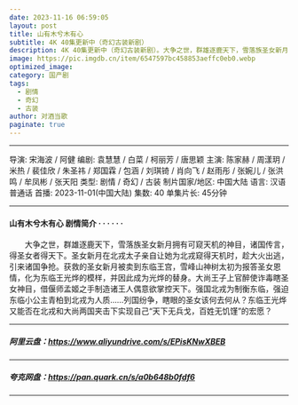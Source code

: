 ```yaml
---
date: 2023-11-16 06:59:05
layout: post
title: 山有木兮木有心
subtitle: 4K 40集更新中（奇幻古装新剧）
description: 4K 40集更新中（奇幻古装新剧）。大争之世，群雄逐鹿天下，雪落族圣女新月拥有可窥天机的神目，诸国传言，得圣女者得天下。圣女新月在北戎太子亲自让她为北戎窥得天机时，趁大火出逃，引来诸国争抢...
image: https://pic.imgdb.cn/item/6547597bc458853aeffc0eb0.webp
optimized_image: 
category: 国产剧
tags:
  - 剧情
  - 奇幻
  - 古装
author: 对酒当歌
paginate: true
---
```


---

导演: 宋海波 / 阿健
编剧: 袁慧慧 / 白菜 / 柯丽芳 / 唐思颖
主演: 陈家赫 / 周漾玥 / 米热 / 裴佳欣 / 朱圣祎 / 郑国霖 / 包涵 / 刘琪锜 / 肖向飞 / 赵雨彤 / 张婉儿 / 张洪鸣 / 牟凤彬 / 张天阳
类型: 剧情 / 奇幻 / 古装
制片国家/地区: 中国大陆
语言: 汉语普通话
首播: 2023-11-01(中国大陆)
集数: 40
单集片长: 45分钟  

---

#### 山有木兮木有心 剧情简介 · · · · · ·

　　大争之世，群雄逐鹿天下，雪落族圣女新月拥有可窥天机的神目，诸国传言，得圣女者得天下。圣女新月在北戎太子亲自让她为北戎窥得天机时，趁大火出逃，引来诸国争抢。获救的圣女新月被卖到东临王宫，雪峰山神树太初为报答圣女恩情，化为东临王光烨的模样，并因此成为光烨的替身。大尚王子上官醉使诈毒瞎圣女神目，借偃师孟姬之手制造诸王人偶意欲掌控天下。强国北戎为制衡东临，强迫东临小公主青柏到北戎为人质……列国纷争，瞎眼的圣女该何去何从？东临王光烨又能否在北戎和大尚两国夹击下实现自己“天下无兵戈，百姓无饥馑”的宏愿？

---

##### 阿里云盘：<https://www.aliyundrive.com/s/EPisKNwXBEB>

---

##### 夸克网盘：<https://pan.quark.cn/s/a0b648b0fdf6>

---
